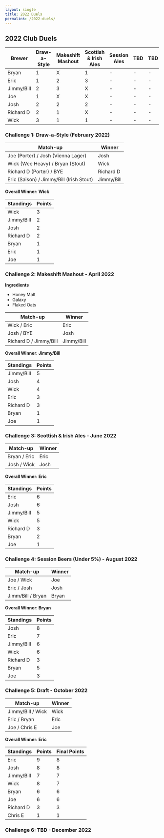 ```yaml
---
layout: single
title: 2022 Duels
permalink: /2022-duels/
---
```

## 2022 Club Duels


| Brewer | Draw-a-Style | Makeshift Mashout | Scottish & Irish Ales | Session Ales | TBD | TBD | Total Points |
| ----------- | ----------- | ----------- | ----------- | ----------- | ----------- |----------- | ----------- |
| Bryan | 1 | X | 1 | - | - | - | 2 |
| Eric | 1 | 2 | 3 | - | - | - | 6 |
| Jimmy/Bill | 2 | 3 | X | - | - | - | 5 |
| Joe | 1 | X | X | - | - | - | 1 |
| Josh | 2 | 2 | 2 | - | - | - | 6 |
| Richard D | 2 | 1 | X | - | - | - | 3 |
| Wick | 3 | 1 | 1 | - | - | - | 5 |

### Challenge 1: Draw-a-Style (February 2022)

| Match-up      | Winner |
| ----------- | ----------- |
| Joe (Porter) / Josh (Vienna Lager)   | Josh      |
| Wick (Wee Heavy) / Bryan (Stout)     | Wick       |
| Richard D (Porter) / BYE   | Richard D        |
| Eric (Saison) / Jimmy/Bill (Irish Stout)   | Jimmy/Bill        |

**Overall Winner: Wick**

| Standings | Points |
| ----------- | ----------- |
| Wick | 3 |
| Jimmy/Bill | 2 |
| Josh | 2 |
| Richard D | 2 |
| Bryan | 1 |
| Eric | 1 |
| Joe | 1 |

### Challenge 2: Makeshift Mashout - April 2022
**Ingredients**
- Honey Malt
- Galaxy
- Flaked Oats

| Match-up      | Winner |
| ----------- | ----------- |
| Wick  / Eric     | Eric       |
| Josh / BYE   | Josh     |
| Richard D / Jimmy/Bill   | Jimmy/Bill        |

**Overall Winner: Jimmy/Bill**

| Standings | Points |
| ----------- | ----------- |
| Jimmy/Bill | 5 |
| Josh | 4 |
| Wick | 4 |
| Eric | 3 |
| Richard D | 3 |
| Bryan | 1 |
| Joe | 1 |

### Challenge 3: Scottish & Irish Ales - June 2022

| Match-up      | Winner |
| ----------- | ----------- |
| Bryan  / Eric     | Eric       |
| Josh / Wick   | Josh       |


**Overall Winner: Eric**

| Standings | Points |
| ----------- | ----------- |
| Eric | 6 |
| Josh | 6 |
| Jimmy/Bill | 5 |
| Wick | 5 |
| Richard D | 3 |
| Bryan | 2 |
| Joe | 1 |

### Challenge 4: Session Beers (Under 5%) - August 2022
| Match-up      | Winner |
| ----------- | ----------- |
| Joe / Wick     | Joe       |
| Eric / Josh   | Josh       |
| Jimm/Bill / Bryan   | Bryan       |

**Overall Winner: Bryan**

| Standings | Points |
| ----------- | ----------- |
| Josh | 8 |
| Eric | 7 |
| Jimmy/Bill | 6 |
| Wick | 6 |
| Richard D | 3 |
| Bryan | 5 |
| Joe | 3 |

### Challenge 5: Draft - October 2022
| Match-up      | Winner |
| ----------- | ----------- |
| Jimmy/Bill  / Wick     | Wick       |
| Eric / Bryan   | Eric       |
| Joe / Chris E   | Joe       |

**Overall Winner: Eric**

| Standings | Points | Final Points |
| ----------- | ----------- | ----------- |
| Eric | 9 | 8 |
| Josh | 8 | 8 |
| Jimmy/Bill | 7 | 7 |
| Wick | 8 | 7 |
| Bryan | 6 | 6 |
| Joe | 6 | 6 |
| Richard D | 3 | 3 |
| Chris E | 1 | 1 |

### Challenge 6: TBD - December 2022
